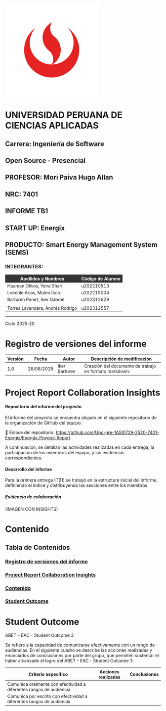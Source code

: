 ![upc logo .png](assets/upc-logo.png)

# UNIVERSIDAD PERUANA DE CIENCIAS APLICADAS

## Carrera: Ingeniería de Software
## Open Source - Presencial
## PROFESOR: Mori Paiva Hugo Allan
## NRC: 7401
## INFORME TB1
## START UP: Energix
## PRODUCTO: Smart Energy Management System (SEMS)

### INTEGRANTES:

<table>
  <thead>
    <tr>
      <th style="background-color: #333; color: #fff;">Apellidos y Nombres</th>
      <th style="background-color: #333; color: #fff;">Código de Alumno</th>
    </tr>
  </thead>
  <tbody>
    <tr>
      <td>Huaman Olivos, Yeira Shari</td>
      <td>u202210513</td>
    </tr>
    <tr>
      <td>Loechle Arias, Mateo Ítalo</td>
      <td>u202215004</td>
    </tr>
    <tr>
      <td>Barturen Panez, Iker Gabriel</td>
      <td>u202312629</td>
    </tr>
    <tr>
      <td></td>
      <td></td>
    </tr>
    <tr>
      <td>Torres Lavandera, Andrés Rodrigo</td>
      <td>u202312557</td>
    </tr>
  </tbody>
</table>

--- 

Ciclo 2025-20

# Registro de versiones del informe

| Versión | Fecha      | Autor         | Descripción de modificación                               |
|---------|------------|---------------|-----------------------------------------------------------|
| 1.0     | 28/08/2025 | Iker Barturen | Creación del documento de trabajo en formato markdown.    |

# Project Report Collaboration Insights

#### Repositorio del informe del proyecto
El informe del proyecto se encuentra alojado en el siguiente repositorio de la organización de GitHub del equipo:

🔗 Enlace del repositorio: https://github.com/Upc-pre-1ASI0729-2520-7401-Energix/Energix-Proyect-Report

A continuación, se detallan las actividades realizadas en cada entrega, la participación de los miembros del equipo, y las evidencias correspondientes.

#### Desarrollo del informe
Para la primera entrega (TB1) se trabajó en la estructura inicial del informe, definiendo el índice y distribuyendo las secciones entre los miembros.

##### Evidencia de colaboración
(IMAGEN CON INSIGHTS)

# Contenido

## Tabla de Contenidos

### [Registro de versiones del informe](#registro-de-versiones-del-informe)
### [Project Report Collaboration Insights](#project-report-collaboration-insights)
### [Contenido](#contenido)
### [Student Outcome](#student-outcome-1)


# Student Outcome

ABET – EAC - Student Outcome 3

Se refiere a la capacidad de comunicarse efectivamente con un rango de audiencias.
En el siguiente cuadro se describe las acciones realizadas y enunciados de
conclusiones por parte del grupo, que permiten sustentar el haber alcanzado el logro
del ABET – EAC - Student Outcome 3.


| Criterio específico                                                   | Acciones realizadas | Conclusiones |
|-----------------------------------------------------------------------|---------------------|--------------|
| Comunica oralmente con efectividad a diferentes rangos de audiencia.  |                     |              |
| Comunica por escrito con efectividad a diferentes rangos de audiencia |                     |              |